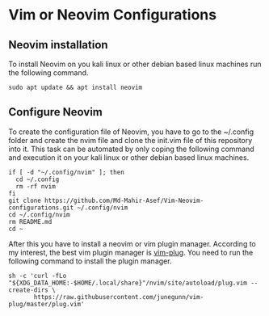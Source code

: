 # Vim or Neovim Configurations
## Neovim installation
To install Neovim on you kali linux or other debian based linux machines run the following command.
```
sudo apt update && apt install neovim
```
## Configure Neovim
To create the configuration file of Neovim, you have to go to the ~/.config folder and create the nvim file and clone the init.vim file of this repository into it. This task can be automated by only coping the following command and execution it on your kali linux or other debian based linux machines.
```
if [ -d "~/.config/nvim" ]; then
  cd ~/.config
  rm -rf nvim
fi
git clone https://github.com/Md-Mahir-Asef/Vim-Neovim-configurations.git ~/.config/nvim
cd ~/.config/nvim
rm README.md
cd ~
```
After this you have to install a neovim or vim plugin manager. According to my interest, the best vim plugin manager is [vim-plug](https://github.com/junegunn/vim-plug). You need to run the following command to install the plugin manager.
```
sh -c 'curl -fLo "${XDG_DATA_HOME:-$HOME/.local/share}"/nvim/site/autoload/plug.vim --create-dirs \
       https://raw.githubusercontent.com/junegunn/vim-plug/master/plug.vim'
```
